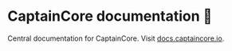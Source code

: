 # CaptainCore documentation 🧭 

Central documentation for CaptainCore. Visit [docs.captaincore.io]( https://docs.captaincore.io).